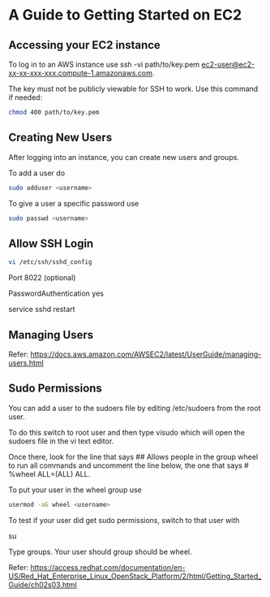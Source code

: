 # A Guide to Getting Started on EC2

## Accessing your EC2 instance

To log in to an AWS instance use ssh -vi path/to/key.pem ec2-user@ec2-xx-xx-xxx-xxx.compute-1.amazonaws.com.

The key must not be publicly viewable for SSH to work. Use this command if needed:

```sh
chmod 400 path/to/key.pem
```

## Creating New Users

After logging into an instance, you can create new users and groups. 

To add a user do 

```sh
sudo adduser <username>
```

To give a user a specific password use 

```sh
sudo passwd <username>
```

## Allow SSH Login

```sh
vi /etc/ssh/sshd_config
```

Port 8022 (optional)

PasswordAuthentication yes

service sshd restart

## Managing Users 

Refer: <https://docs.aws.amazon.com/AWSEC2/latest/UserGuide/managing-users.html>

## Sudo Permissions

You can add a user to the sudoers file by editing /etc/sudoers from the root user. 

To do this switch to root user and then type visudo which will open the sudoers file in the vi text editor.

Once there, look for the line that says ## Allows people in the group wheel to run all commands 
and uncomment the line below, the one that says # %wheel ALL=(ALL) ALL.

To put your user in the wheel group use 

```sh
usermod -aG wheel <username>
```

To test if your user did get sudo permissions, switch to that user with 

su <username> 

Type groups. Your user should group should be wheel.

Refer: <https://access.redhat.com/documentation/en-US/Red_Hat_Enterprise_Linux_OpenStack_Platform/2/html/Getting_Started_Guide/ch02s03.html>

 

